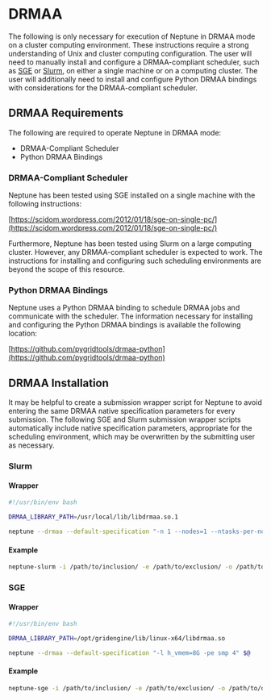 # DRMAA #

The following is only necessary for execution of Neptune in DRMAA mode on a cluster computing environment. These instructions require a strong understanding of Unix and cluster computing configuration. The user will need to manually install and configure a DRMAA-compliant scheduler, such as [SGE](http://gridscheduler.sourceforge.net/) or [Slurm](http://slurm.schedmd.com/), on either a single machine or on a computing cluster. The user will additionally need to install and configure Python DRMAA bindings with considerations for the DRMAA-compliant scheduler.

## DRMAA Requirements ##

The following are required to operate Neptune in DRMAA mode:

* DRMAA-Compliant Scheduler
* Python DRMAA Bindings

### DRMAA-Compliant Scheduler ###

Neptune has been tested using SGE installed on a single machine with the following instructions:

[https://scidom.wordpress.com/2012/01/18/sge-on-single-pc/](https://scidom.wordpress.com/2012/01/18/sge-on-single-pc/)

Furthermore, Neptune has been tested using Slurm on a large computing cluster. However, any DRMAA-compliant scheduler is expected to work. The instructions for installing and configuring such scheduling environments are beyond the scope of this resource.

### Python DRMAA Bindings ###

Neptune uses a Python DRMAA binding to schedule DRMAA jobs and communicate with the scheduler. The information necessary for installing and configuring the Python DRMAA bindings is available the following location:

[https://github.com/pygridtools/drmaa-python](https://github.com/pygridtools/drmaa-python)

## DRMAA Installation ##

It may be helpful to create a submission wrapper script for Neptune to avoid entering the same DRMAA native specification parameters for every submission. The following SGE and Slurm submission wrapper scripts automatically include native specification parameters, appropriate for the scheduling environment, which may be overwritten by the submitting user as necessary.

### Slurm ###

#### Wrapper ####

```bash
#!/usr/bin/env bash

DRMAA_LIBRARY_PATH=/usr/local/lib/libdrmaa.so.1

neptune --drmaa --default-specification "-n 1 --nodes=1 --ntasks-per-node=1 --mem=10240" $@
```

#### Example ####

```bash
neptune-slurm -i /path/to/inclusion/ -e /path/to/exclusion/ -o /path/to/output/
```

### SGE ###

#### Wrapper ####

```bash
#!/usr/bin/env bash

DRMAA_LIBRARY_PATH=/opt/gridengine/lib/linux-x64/libdrmaa.so

neptune --drmaa --default-specification "-l h_vmem=8G -pe smp 4" $@
```

#### Example ####

```bash
neptune-sge -i /path/to/inclusion/ -e /path/to/exclusion/ -o /path/to/output/
```
